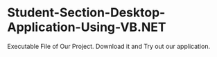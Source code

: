 # Student-Section-Desktop-Application-Using-VB.NET
Executable File of Our Project.
Download it and Try out our application.

